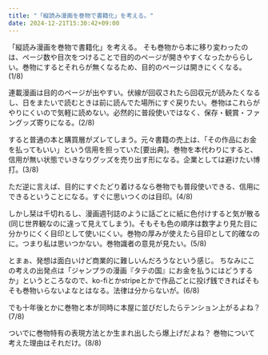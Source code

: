 ```yaml
---
title: "「縦読み漫画を巻物で書籍化」を考える。"
date: 2024-12-21T15:30:42+09:00
---
```

「縦読み漫画を巻物で書籍化」を考える。
そも巻物から本に移り変わったのは、ページ数や目次をつけることで目的のページが開きやすくなったかららしい。巻物にするとそれらが無くなるため、目的のページは開きにくくなる。(1/8)

連載漫画は目的のページが出やすい。伏線が回収されたら回収元が読みたくなるし、日をまたいで読むときは前に読んでた場所にすぐ戻りたい。巻物はこれらがやりにくいので気軽に読めない。必然的に普段使いではなく、保存・観賞・ファングッズ寄りになる。(2/8)

すると普通の本と購買層がズレてしまう。元々書籍の売上は、「その作品にお金を払ってもいい」という信用を担っていた[要出典]。巻物を本代わりにすると、信用が無い状態でいきなりグッズを売り出す形になる。企業としては避けたい博打。(3/8)

ただ逆に言えば、目的にすぐたどり着けるなら巻物でも普段使いできる、信用にできるということになる。すぐに思いつくのは目印。(4/8)

しかし栞は千切れるし、漫画週刊誌のように話ごとに紙に色付けすると気が散る(同じ世界観なのに違って見えてしまう)。そもそも色の順序は数字より見た目に分かりにくく目印として使いにくい。巻物の厚みが使えたら目印として的確なのに。つまり私は思いつかない。巻物識者の意見が見たい。(5/8)

とまぁ、発想は面白いけど商業的に難しいんだろうなという感じ。
ちなみにこの考えの出発点は「ジャンプラの漫画『タテの国』にお金を払うにはどうするか」というところなので、ko-fiとかstripeとかで作品ごとに投げ銭できればそもそも巻物いらないよなとはなる。法律は分からないが。(6/8)

でも十年後とかに巻物と本が同時に本屋に並びだしたらテンション上がるよね？(7/8)

ついでに巻物特有の表現方法とか生まれ出したら爆上げだよね？
巻物について考えた理由はそれだけ。(8/8)

